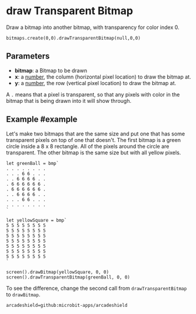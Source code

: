 # draw Transparent Bitmap

Draw a bitmap into another bitmap, with transparency for color index 0.

```sig
bitmaps.create(0,0).drawTransparentBitmap(null,0,0)
```

## Parameters

* **bitmap**: a Bitmap to be drawn
* **x**: a [number](/types/number), the column (horizontal pixel location) to draw the bitmap at.
* **y**: a [number](/types/number), the row (vertical pixel location) to draw the bitmap at.

A `.` means that a pixel is transparent, so that any pixels with color in the bitmap that is being drawn into it will show through. 

## Example #example

Let's make two bitmaps that are the same size and put one that has some transparent pixels on top of one that doesn't.
The first bitmap is a green circle inside a 8 x 8 rectangle. All of the pixels around the circle are transparent.
The other bitmap is the same size but with all yellow pixels.


```block
let greenBall = bmp`
. . . . . . . .
. . . 6 6 . . .
. . 6 6 6 6 . .
. 6 6 6 6 6 6 .
. 6 6 6 6 6 6 .
. . 6 6 6 6 . .
. . . 6 6 . . .
. . . . . . . .
`

let yellowSquare = bmp`
5 5 5 5 5 5 5 5
5 5 5 5 5 5 5 5
5 5 5 5 5 5 5 5
5 5 5 5 5 5 5 5
5 5 5 5 5 5 5 5
5 5 5 5 5 5 5 5
5 5 5 5 5 5 5 5
`

screen().drawBitmap(yellowSquare, 0, 0)
screen().drawTransparentBitmap(greenBall, 0, 0)
```

To see the difference, change the second call from `drawTransparentBitmap` to `drawBitmap`.

```package
arcadeshield=github:microbit-apps/arcadeshield
```
